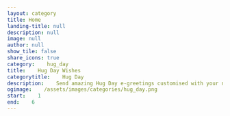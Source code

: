 ```yaml
---
layout: category
title: Home
landing-title: null
description: null
image: null
author: null
show_tile: false
share_icons: true
category:    hug_day
title:    Hug Day Wishes
categorytitle:    Hug Day
description:    Send amazing Hug Day e-greetings customised with your name
ogimage:    /assets/images/categories/hug_day.png
start:    1
end:    6
---
```

